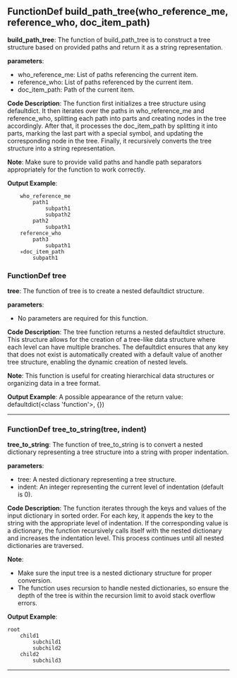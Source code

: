 ## FunctionDef build_path_tree(who_reference_me, reference_who, doc_item_path)
**build_path_tree**: The function of build_path_tree is to construct a tree structure based on provided paths and return it as a string representation.

**parameters**:
- who_reference_me: List of paths referencing the current item.
- reference_who: List of paths referenced by the current item.
- doc_item_path: Path of the current item.

**Code Description**:
The function first initializes a tree structure using defaultdict. It then iterates over the paths in who_reference_me and reference_who, splitting each path into parts and creating nodes in the tree accordingly. After that, it processes the doc_item_path by splitting it into parts, marking the last part with a special symbol, and updating the corresponding node in the tree. Finally, it recursively converts the tree structure into a string representation.

**Note**: Make sure to provide valid paths and handle path separators appropriately for the function to work correctly.

**Output Example**:
```
    who_reference_me
        path1
            subpath1
            subpath2
        path2
            subpath1
    reference_who
        path3
            subpath1
    ✳️doc_item_path
        subpath1
```
### FunctionDef tree
**tree**: The function of tree is to create a nested defaultdict structure.

**parameters**: 
- No parameters are required for this function.

**Code Description**: 
The tree function returns a nested defaultdict structure. This structure allows for the creation of a tree-like data structure where each level can have multiple branches. The defaultdict ensures that any key that does not exist is automatically created with a default value of another tree structure, enabling the dynamic creation of nested levels.

**Note**: 
This function is useful for creating hierarchical data structures or organizing data in a tree format.

**Output Example**: 
A possible appearance of the return value:
defaultdict(<class 'function'>, {})
***
### FunctionDef tree_to_string(tree, indent)
**tree_to_string**: The function of tree_to_string is to convert a nested dictionary representing a tree structure into a string with proper indentation.

**parameters**:
- tree: A nested dictionary representing a tree structure.
- indent: An integer representing the current level of indentation (default is 0).

**Code Description**:
The function iterates through the keys and values of the input dictionary in sorted order. For each key, it appends the key to the string with the appropriate level of indentation. If the corresponding value is a dictionary, the function recursively calls itself with the nested dictionary and increases the indentation level. This process continues until all nested dictionaries are traversed.

**Note**:
- Make sure the input tree is a nested dictionary structure for proper conversion.
- The function uses recursion to handle nested dictionaries, so ensure the depth of the tree is within the recursion limit to avoid stack overflow errors.

**Output Example**:
```
root
    child1
        subchild1
        subchild2
    child2
        subchild3
```
***
